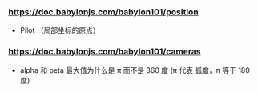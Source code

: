 ### https://doc.babylonjs.com/babylon101/position

- Pilot （局部坐标的原点）

### https://doc.babylonjs.com/babylon101/cameras

- alpha 和 beta 最大值为什么是 π 而不是 360 度 (π 代表 弧度，π 等于 180 度)
